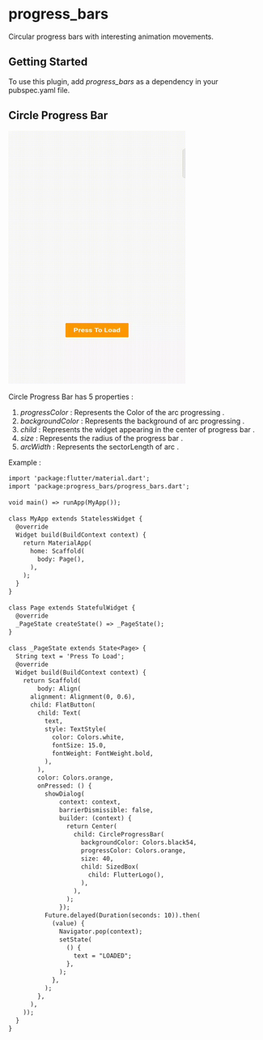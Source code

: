 
# progress_bars

  

Circular progress bars with interesting animation movements.
  

## Getting Started

  To use this plugin, add _progress_bars_ as a dependency in your pubspec.yaml file.

## Circle Progress Bar
<img src="/demo/demo.gif" width="350" height="500"/>


Circle Progress Bar has 5 properties :

 1. _progressColor_ : Represents the Color of the arc progressing .
 2. _backgroundColor_ : Represents the background of arc progressing .
 3.  _child_ : Represents the widget appearing in the center of progress bar .
 4. _size_ : Represents the radius of the progress bar .
 5. _arcWidth_ : Represents the sectorLength of arc .


Example :

````
import 'package:flutter/material.dart';
import 'package:progress_bars/progress_bars.dart';

void main() => runApp(MyApp());

class MyApp extends StatelessWidget {
  @override
  Widget build(BuildContext context) {
    return MaterialApp(
      home: Scaffold(
        body: Page(),
      ),
    );
  }
}

class Page extends StatefulWidget {
  @override
  _PageState createState() => _PageState();
}

class _PageState extends State<Page> {
  String text = 'Press To Load';
  @override
  Widget build(BuildContext context) {
    return Scaffold(
        body: Align(
      alignment: Alignment(0, 0.6),
      child: FlatButton(
        child: Text(
          text,
          style: TextStyle(
            color: Colors.white,
            fontSize: 15.0,
            fontWeight: FontWeight.bold,
          ),
        ),
        color: Colors.orange,
        onPressed: () {
          showDialog(
              context: context,
              barrierDismissible: false,
              builder: (context) {
                return Center(
                  child: CircleProgressBar(
                    backgroundColor: Colors.black54,
                    progressColor: Colors.orange,
                    size: 40,
                    child: SizedBox(
                      child: FlutterLogo(),
                    ),
                  ),
                );
              });
          Future.delayed(Duration(seconds: 10)).then(
            (value) {
              Navigator.pop(context);
              setState(
                () {
                  text = "LOADED";
                },
              );
            },
          );
        },
      ),
    ));
  }
}
````